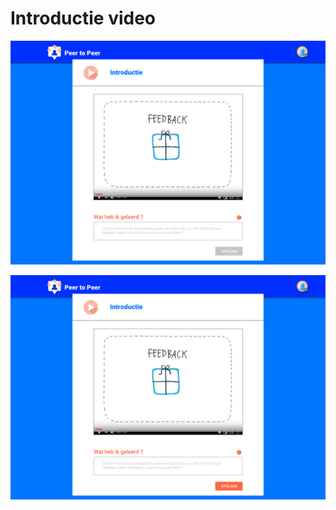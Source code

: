 # Introductie video

![Zero state introductie video](../../../../.gitbook/assets/introductie.video.zerostate.png)

![](../../../../.gitbook/assets/introductie-video.png)

